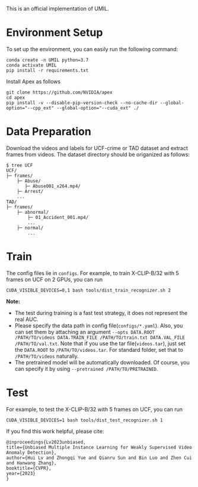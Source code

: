 This is an official implementation of UMIL. 

    
# Environment Setup
To set up the environment, you can easily run the following command:
```
conda create -n UMIL python=3.7
conda activate UMIL
pip install -r requirements.txt
```

Install Apex as follows
```
git clone https://github.com/NVIDIA/apex
cd apex
pip install -v --disable-pip-version-check --no-cache-dir --global-option="--cpp_ext" --global-option="--cuda_ext" ./
```

# Data Preparation

Download the videos and labels for UCF-crime or TAD dataset and extract frames from videos.
The dataset directory should be origanized as follows: 
```
$ tree UCF
UCF/
├─ frames/    
    ├─ Abuse/
       ├─ Abuse001_x264.mp4/
    ├─ Arrest/ 
    ...
TAD/
├─ frames/    
    ├─ abnormal/
        ├─ 01_Accident_001.mp4/
        ...
    ├─ normal/ 
        ...
```

# Train
The config files lie in `configs`. For example, to train X-CLIP-B/32 with 5 frames on UCF on 2 GPUs, you can run
```
CUDA_VISIBLE_DEVICES=0,1 bash tools/dist_train_recognizer.sh 2
```

**Note:**
- The test during training is a fast test strategy, it does not represent the real AUC.
- Please specify the data path in config file(`configs/*.yaml`). Also, you can set them by attaching an argument `--opts DATA.ROOT /PATH/TO/videos DATA.TRAIN_FILE /PATH/TO/train.txt DATA.VAL_FILE /PATH/TO/val.txt`. Note that if you use the tar file(`videos.tar`), just set the `DATA.ROOT` to `/PATH/TO/videos.tar`. For standard folder, set that to `/PATH/TO/videos` naturally.
- The pretrained model will be automatically downloaded. Of course, you can specify it by using `--pretrained /PATH/TO/PRETRAINED`.

# Test
For example, to test the X-CLIP-B/32 with 5 frames on UCF, you can run
```
CUDA_VISIBLE_DEVICES=1 bash tools/dist_test_recognizer.sh 1
```

If you find this work helpful, please cite:
```
@inproceedings{Lv2023unbiased,
title={Unbiased Multiple Instance Learning for Weakly Supervised Video Anomaly Detection},
author={Hui Lv and Zhongqi Yue and Qianru Sun and Bin Luo and Zhen Cui and Hanwang Zhang},
booktitle={CVPR},
year={2023}
}
```
